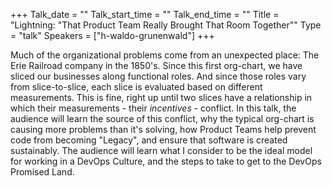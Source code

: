 +++
Talk_date = ""
Talk_start_time = ""
Talk_end_time = ""
Title = "Lightning: \"That Product Team Really Brought That Room Together\""
Type = "talk"
Speakers = ["h-waldo-grunenwald"]
+++

Much of the organizational problems come from an unexpected place: The Erie Railroad company in the 1850's.  Since this first org-chart, we have sliced our businesses along functional roles.  And since those roles vary from slice-to-slice, each slice is evaluated based on different measurements.  This is fine, right up until two slices have a relationship in which their measurements - their _incentives_ - conflict.  In this talk, the audience will learn the source of this conflict, why the typical org-chart is causing more problems than it's solving, how Product Teams help prevent code from becoming "Legacy", and ensure that software is created sustainably.  The audience will learn what I consider to be the ideal model for working in a DevOps Culture, and the steps to take to get to the DevOps Promised Land.
